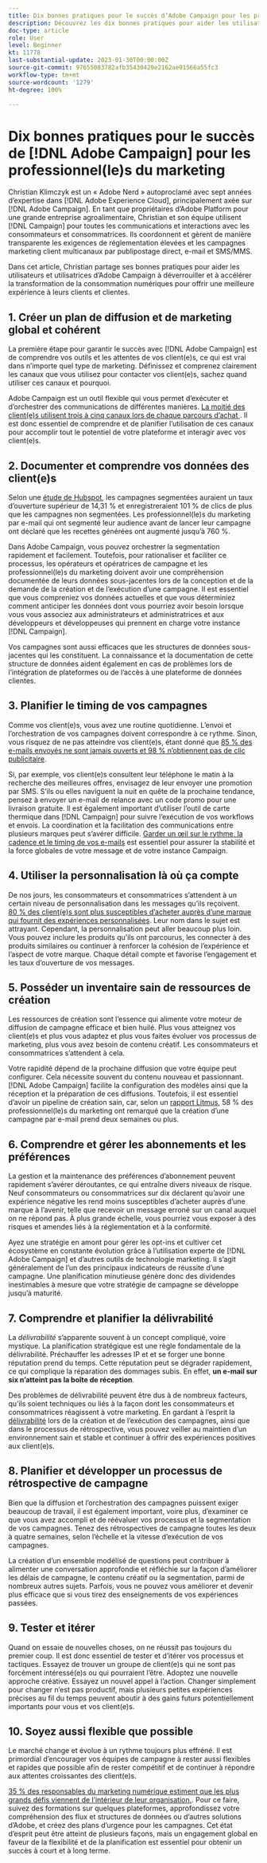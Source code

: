 ```yaml
---
title: Dix bonnes pratiques pour le succès d’Adobe Campaign pour les professionnel(le)s du marketing
description: Découvrez les dix bonnes pratiques pour aider les utilisateurs et utilisatrices d’Adobe Campaign à déverrouiller et à accélérer la transformation de la consommation numériques pour apporter une meilleure expérience pour leurs clients et clientes.
doc-type: article
role: User
level: Beginner
kt: 11778
last-substantial-update: 2023-01-30T00:00:00Z
source-git-commit: 97655083782afb35430429e2162ae01566a55fc3
workflow-type: tm+mt
source-wordcount: '1279'
ht-degree: 100%

---
```



# Dix bonnes pratiques pour le succès de [!DNL Adobe Campaign] pour les professionnel(le)s du marketing

Christian Klimczyk est un « Adobe Nerd » autoproclamé avec sept années d’expertise dans [!DNL Adobe Experience Cloud], principalement axée sur [!DNL Adobe Campaign]. En tant que propriétaires d’Adobe Platform pour une grande entreprise agroalimentaire, Christian et son équipe utilisent [!DNL Campaign] pour toutes les communications et interactions avec les consommateurs et consommatrices. Ils coordonnent et gèrent de manière transparente les exigences de réglementation élevées et les campagnes marketing client multicanaux par publipostage direct, e-mail et SMS/MMS.

Dans cet article, Christian partage ses bonnes pratiques pour aider les utilisateurs et utilisatrices d’Adobe Campaign à déverrouiller et à accélérer la transformation de la consommation numériques pour offrir une meilleure expérience à leurs clients et clientes.


## 1. Créer un plan de diffusion et de marketing global et cohérent

La première étape pour garantir le succès avec [!DNL Adobe Campaign] est de comprendre vos outils et les attentes de vos client(e)s, ce qui est vrai dans n’importe quel type de marketing. Définissez et comprenez clairement les canaux que vous utilisez pour contacter vos client(e)s, sachez quand utiliser ces canaux et pourquoi.

Adobe Campaign est un outil flexible qui vous permet d’exécuter et d’orchestrer des communications de différentes manières. [La moitié des client(e)s utilisent trois à cinq canaux lors de chaque parcours d’achat ](https://www.mckinsey.com/capabilities/operations/our-insights/redefine-the-omnichannel-approach-focus-on-what-truly-matters). Il est donc essentiel de comprendre et de planifier l’utilisation de ces canaux pour accomplir tout le potentiel de votre plateforme et interagir avec vos client(e)s.

## 2. Documenter et comprendre vos données des client(e)s

Selon une [étude de Hubspot](https://www.linkedin.com/pulse/customer-segmentation-effective-b2b-business-industry-sabreen), les campagnes segmentées auraient un taux d’ouverture supérieur de 14,31 % et enregistreraient 101 % de clics de plus que les campagnes non segmentées. Les professionnel(le)s du marketing par e-mail qui ont segmenté leur audience avant de lancer leur campagne ont déclaré que les recettes générées ont augmenté jusqu’à 760 %.

Dans Adobe Campaign, vous pouvez orchestrer la segmentation rapidement et facilement. Toutefois, pour rationaliser et faciliter ce processus, les opérateurs et opératrices de campagne et les professionnel(le)s du marketing doivent avoir une compréhension documentée de leurs données sous-jacentes lors de la conception et de la demande de la création et de l’exécution d’une campagne. Il est essentiel que vous compreniez vos données actuelles et que vous déterminiez comment anticiper les données dont vous pourriez avoir besoin lorsque vous vous associez aux administrateurs et administratrices et aux développeurs et développeuses qui prennent en charge votre instance [!DNL Campaign].

Vos campagnes sont aussi efficaces que les structures de données sous-jacentes qui les constituent. La connaissance et la documentation de cette structure de données aident également en cas de problèmes lors de l’intégration de plateformes ou de l’accès à une plateforme de données clientes.

## 3. Planifier le timing de vos campagnes

Comme vos client(e)s, vous avez une routine quotidienne. L’envoi et l’orchestration de vos campagnes doivent correspondre à ce rythme. Sinon, vous risquez de ne pas atteindre vos client(e)s, étant donné que [85 % des e-mails envoyés ne sont jamais ouverts et 98 % n’obtiennent pas de clic publicitaire](https://www.validity.com/resource-center/state-of-email-2021/).

Si, par exemple, vos client(e)s consultent leur téléphone le matin à la recherche des meilleures offres, envisagez de leur envoyer une promotion par SMS. S’ils ou elles naviguent la nuit en quête de la prochaine tendance, pensez à envoyer un e-mail de relance avec un code promo pour une livraison gratuite. Il est également important d’utiliser l’outil de carte thermique dans [!DNL Campaign] pour suivre l’exécution de vos workflows et envois. La coordination et la facilitation des communications entre plusieurs marques peut s’avérer difficile. [Garder un œil sur le rythme, la cadence et le timing de vos e-mails](https://experienceleaguecommunities.adobe.com/t5/adobe-campaign-classic-blogs/predictive-send-time-optimization-with-adobe-campaign/ba-p/561554?profile.language=fr) est essentiel pour assurer la stabilité et la force globales de votre message et de votre instance Campaign.

## 4. Utiliser la personnalisation là où ça compte

De nos jours, les consommateurs et consommatrices s’attendent à un certain niveau de personnalisation dans les messages qu’ils reçoivent. [80 % des client(e)s sont plus susceptibles d’acheter auprès d’une marque qui fournit des expériences personnalisées](https://us.epsilon.com/power-of-me). Leur nom dans le sujet est attrayant. Cependant, la personnalisation peut aller beaucoup plus loin. Vous pouvez inclure les produits qu’ils ont parcourus, les connecter à des produits similaires ou continuer à renforcer la cohésion de l’expérience et l’aspect de votre marque. Chaque détail compte et favorise l’engagement et les taux d’ouverture de vos messages.

## 5. Posséder un inventaire sain de ressources de création

Les ressources de création sont l’essence qui alimente votre moteur de diffusion de campagne efficace et bien huilé. Plus vous atteignez vos client(e)s et plus vous adaptez et plus vous faites évoluer vos processus de marketing, plus vous avez besoin de contenu créatif. Les consommateurs et consommatrices s’attendent à cela.

Votre rapidité dépend de la prochaine diffusion que votre équipe peut configurer. Cela nécessite souvent du contenu nouveau et passionnant. [!DNL Adobe Campaign] facilite la configuration des modèles ainsi que la réception et la préparation de ces diffusions. Toutefois, il est essentiel d’avoir un pipeline de création sain, car, selon un [rapport Litmus](https://www.litmus.com/resources/state-of-email/), 58 % des professionnel(le)s du marketing ont remarqué que la création d’une campagne par e-mail prend deux semaines ou plus.

## 6. Comprendre et gérer les abonnements et les préférences

La gestion et la maintenance des préférences d’abonnement peuvent rapidement s’avérer déroutantes, ce qui entraîne divers niveaux de risque. Neuf consommateurs ou consommatrices sur dix déclarent qu’avoir une expérience négative les rend moins susceptibles d’acheter auprès d’une marque à l’avenir, telle que recevoir un message erroné sur un canal auquel on ne répond pas. À plus grande échelle, vous pourriez vous exposer à des risques et amendes liés à la réglementation et à la conformité.

Ayez une stratégie en amont pour gérer les opt-ins et cultiver cet écosystème en constante évolution grâce à l’utilisation experte de [!DNL Adobe Campaign] et d’autres outils de technologie marketing. Il s’agit généralement de l’un des principaux indicateurs de réussite d’une campagne. Une planification minutieuse génère donc des dividendes inestimables à mesure que votre stratégie de campagne se développe jusqu’à maturité.

## 7. Comprendre et planifier la délivrabilité

La _délivrabilité_ s’apparente souvent à un concept compliqué, voire mystique. La planification stratégique est une règle fondamentale de la délivrabilité. Préchauffer les adresses IP et et se forger une bonne réputation prend du temps. Cette réputation peut se dégrader rapidement, ce qui complique la réparation des dommages subis. En effet, **un e-mail sur six n’atteint pas la boîte de réception**.

Des problèmes de délivrabilité peuvent être dus à de nombreux facteurs, qu’ils soient techniques ou liés à la façon dont les consommateurs et consommatrices réagissent à votre marketing. En gardant à l’esprit la [délivrabilité](https://business.adobe.com/fr/products/campaign/email-deliverability.html) lors de la création et de l’exécution des campagnes, ainsi que dans le processus de rétrospective, vous pouvez veiller au maintien d’un environnement sain et stable et continuer à offrir des expériences positives aux client(e)s.

## 8. Planifier et développer un processus de rétrospective de campagne

Bien que la diffusion et l’orchestration des campagnes puissent exiger beaucoup de travail, il est également important, voire plus, d’examiner ce que vous avez accompli et de réévaluer vos processus et la segmentation de vos campagnes. Tenez des rétrospectives de campagne toutes les deux à quatre semaines, selon l’échelle et la vitesse d’exécution de vos campagnes.

La création d’un ensemble modélisé de questions peut contribuer à alimenter une conversation approfondie et réfléchie sur la façon d’améliorer les délais de campagne, le contenu créatif ou la segmentation, parmi de nombreux autres sujets. Parfois, vous ne pouvez vous améliorer et devenir plus efficace que si vous tirez des enseignements de vos expériences passées.

## 9. Tester et itérer

Quand on essaie de nouvelles choses, on ne réussit pas toujours du premier coup. Il est donc essentiel de tester et d’itérer vos processus et tactiques. Essayez de trouver un groupe de client(e)s qui ne sont pas forcément intéressé(e)s ou qui pourraient l’être. Adoptez une nouvelle approche créative. Essayez un nouvel appel à l’action. Changer simplement pour changer n’est pas productif, mais plusieurs petites expériences précises au fil du temps peuvent aboutir à des gains futurs potentiellement importants pour vous et vos client(e)s.

## 10. Soyez aussi flexible que possible

Le marché change et évolue à un rythme toujours plus effréné. Il est primordial d’encourager vos équipes de campagne à rester aussi flexibles et rapides que possible afin de rester compétitif et de continuer à répondre aux attentes croissantes des client(e)s.

[35 % des responsables du marketing numérique estiment que les plus grands défis viennent de l’intérieur de leur organisation.](https://www.gartner.com/en/newsroom/press-releases/gartner-says-35--of-digital-marketing-leaders-believe-the-bigges). Pour ce faire, suivez des formations sur quelques plateformes, approfondissez votre compréhension des flux et structures de données ou d’autres solutions d’Adobe, et créez des plans d’urgence pour les campagnes. Cet état d’esprit peut être atteint de plusieurs façons, mais un engagement global en faveur de la flexibilité et de la planification est essentiel pour obtenir un succès à court et à long terme.
